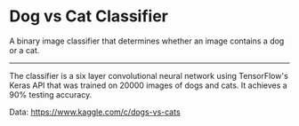 # Dog vs Cat Classifier
A binary image classifier that determines whether an image contains a dog or a cat. 
_____________________________________________________________________________________________
The classifier is a six layer convolutional neural network using TensorFlow's Keras API that 
was trained on 20000 images of dogs and cats. It achieves a 90% testing accuracy.

Data: https://www.kaggle.com/c/dogs-vs-cats
